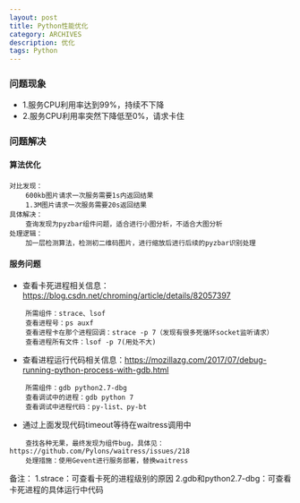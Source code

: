 ```yaml
---
layout: post
title: Python性能优化
category: ARCHIVES
description: 优化
tags: Python
---
```


### 问题现象
* 1.服务CPU利用率达到99%，持续不下降
* 2.服务CPU利用率突然下降低至0%，请求卡住


### 问题解决
#### 算法优化
```
对比发现：
    600kb图片请求一次服务需要1s内返回结果
    1.3M图片请求一次服务需要20s返回结果
具体解决：
    查询发现为pyzbar组件问题，适合进行小图分析，不适合大图分析
处理逻辑：
    加一层检测算法，检测初二维码图片，进行缩放后进行后续的pyzbar识别处理
```

#### 服务问题
* 查看卡死进程相关信息：https://blog.csdn.net/chroming/article/details/82057397
```
    所需组件：strace、lsof
    查看进程号：ps auxf
    查看进程卡在那个进程回调：strace -p 7（发现有很多死循环socket监听请求）
    查看进程所有文件：lsof -p 7(用处不大)
```
* 查看进程运行代码相关信息：https://mozillazg.com/2017/07/debug-running-python-process-with-gdb.html
```
    所需组件：gdb python2.7-dbg
    查看调试中的进程：gdb python 7
    查看调试中进程代码：py-list、py-bt
```
* 通过上面发现代码timeout等待在waitress调用中
```
    查找各种无果，最终发现为组件bug，具体见：https://github.com/Pylons/waitress/issues/218
    处理措施：使用Gevent进行服务部署，替换waitress
```

备注：
    1.strace：可查看卡死的进程级别的原因
    2.gdb和python2.7-dbg：可查看卡死进程的具体运行中代码

